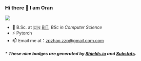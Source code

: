 ### Hi there 👋 I am Oran

<!--
**Oran-Ac/Oran-AC** is a ✨ _special_ ✨ repository because its `README.md` (this file) appears on your GitHub profile.

Here are some ideas to get you started:

- 🔭 I’m currently working on ...
- 🌱 I’m currently learning ...
- 👯 I’m looking to collaborate on ...
- 🤔 I’m looking for help with ...
- 💬 Ask me about ...
- 📫 How to reach me: ...
- 😄 Pronouns: ...
- ⚡ Fun fact: ...
-->
![](https://img.shields.io/badge/dynamic/json?color=grey&label=GitHub&query=%24.data.totalSubs&url=https%3A%2F%2Fapi.spencerwoo.com%2Fsubstats%2F%3Fsource%3Dgithub%26queryKey%3DOran-Ac) 
* :school: B.Sc. at 🇨🇳 [BIT](https://www.bit.edu.cn/), *BSc in Computer Science*
* ⚡ Pytorch
* 📫 Email me at：zpzhao.zzp@gmail.com.com
<!-- * :whale2: Used to work with [GMFTBY](https://github.com/gmftbyGMFTBY) at *DataHammer Lab*, BIT -->


###### \* **These nice badges are generated by [Shields.io](https://shields.io/) and [Substats](https://github.com/spencerwooo/Substats).** 
